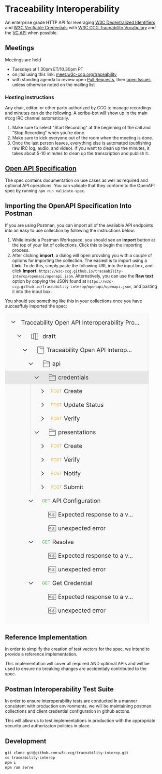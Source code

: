 # Traceability Interoperability

An enterprise grade HTTP API for leveraging [W3C Decentralized Identifiers](https://www.w3.org/TR/did-core/) and [W3C Verifiable Credentials](https://www.w3.org/TR/vc-data-model/) with [W3C CCG Traceability Vocabulary](https://w3c-ccg.github.io/traceability-vocab/) and the [VC API](https://w3c-ccg.github.io/vc-api/) when possible.

## Meetings

Meetings are held

- Tuesdays at 1.30pm ET/10.30pm PT
- on jitsi using this link: [meet.w3c-ccg.org/traceability](https://meet.w3c-ccg.org/traceability)
- with standing agenda to review open [Pull Requests](https://github.com/w3c-ccg/traceability-interop/pulls),
  then [open Issues](https://github.com/w3c-ccg/traceability-interop/issues), unless otherwise noted on the mailing list

### Hosting instructions

Any chair, editor, or other party authorized by CCG to manage recordings and
minutes can do the following. A scribe-bot will show up in the main #ccg IRC
channel automatically.

1. Make sure to select "Start Recording" at the beginning of the call and "Stop
   Recording" when you're done.
2. Make sure to kick everyone out of the room when the meeting is done.
3. Once the last person leaves, everything else is automated (publishing raw IRC
   log, audio, and video). If you want to clean up the minutes, it takes about
   5-10 minutes to clean up the transcription and publish it.

 
## [Open API Specification](https://w3c-ccg.github.io/traceability-interop/)

The spec contains documentation on use cases as well as required and optional API operations. You can validate that they conform to the OpenAPI spec by running `npm run validate-spec`.

## Importing the OpenAPI Specification Into Postman

If you are using Postman, you can import all of the available API endpoints into an easy to use collection by following the instructions below:

1. While inside a Postman Workspace, you should see an **import** button at the top of your list of collections. Click this to begin the importing process.
2. After clicking **import**, a dialog will open providing you with a couple of options for importing the collection. The easiest is to import using a **Link**. To do this, simply paste the following URL into the input box, and click **Import**: `https://w3c-ccg.github.io/traceability-interop/openapi/openapi.json`. Alternatively, you can use the **Raw text** option by copying the JSON found at `https://w3c-ccg.github.io/traceability-interop/openapi/openapi.json`, and pasting it into the input box.

You should see something like this in your collections once you have succesffuly imported the spec:

![Postman collection](./docs/imported-collection.png)
## Reference Implementation

In order to simplify the creation of test vectors for the spec, we intend to provide a reference implementation.

This implementation will cover all required AND optional APIs and will be used to ensure no breaking changes are accidentaly contributed to the spec.

## Postman Interoperability Test Suite

In order to ensure interoperability tests are conducted in a manner consistent with production environments, we will be maintaining postman collections and client credential configuration in github actons.

This will allow us to test implementations in production with the appropriate security and authorizaton policies in place.


## Development

```
git clone git@github.com:w3c-ccg/traceability-interop.git
cd traceability-interop
npm i
npm run serve
```